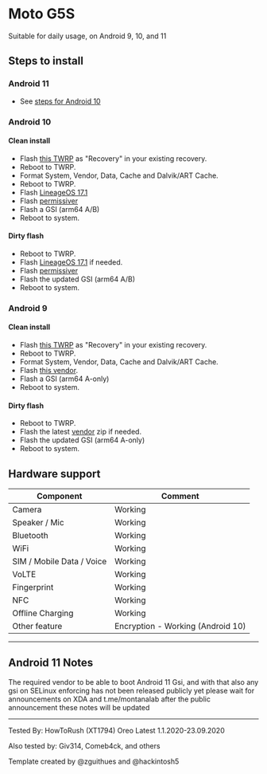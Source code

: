 # Moto G5S

Suitable for daily usage, on Android 9, 10, and 11

## Steps to install

### Android 11
* See [steps for Android 10](https://github.com/phhusson/treble_experimentations/wiki/Moto-G5S#android-10)

### Android 10

#### Clean install
* Flash [this TWRP](https://twrp.me/motorola/motorolamotog5s.html) as "Recovery" in your existing recovery.
* Reboot to TWRP.
* Format System, Vendor, Data, Cache and Dalvik/ART Cache.
* Reboot to TWRP.
* Flash [LineageOS 17.1](https://forum.xda-developers.com/moto-g5s/development/rom-lineageos-17-1-t4160495)
* Flash [permissiver](https://androidfilehost.com/?fid=6006931924117940902) <!--Remove this after October update-->
* Flash a GSI (arm64 A/B)
* Reboot to system.

#### Dirty flash
* Reboot to TWRP.
* Flash [LineageOS 17.1](https://forum.xda-developers.com/moto-g5s/development/rom-lineageos-17-1-t4160495) if needed.
* Flash [permissiver](https://androidfilehost.com/?fid=6006931924117940902) <!--Remove this after October update-->
* Flash the updated GSI (arm64 A/B)
* Reboot to system.

### Android 9

#### Clean install
* Flash [this TWRP](https://twrp.me/motorola/motorolamotog5s.html) as "Recovery" in your existing recovery.
* Reboot to TWRP.
* Format System, Vendor, Data, Cache and Dalvik/ART Cache.
* Flash [this vendor](https://t.me/MotoXProject/448).
* Flash a GSI (arm64 A-only)
* Reboot to system.

#### Dirty flash
* Reboot to TWRP.
* Flash the latest [vendor](https://t.me/MotoXProject/448) zip if needed.
* Flash the updated GSI (arm64 A-only)
* Reboot to system.


## Hardware support

| Component                 |      Comment                                              |
|---------------------------|-----------------------------------------------------------|
| Camera                    | Working                      |
| Speaker / Mic             | Working                                                   |
| Bluetooth                 | Working                                                   |
| WiFi                      | Working                                                   |
| SIM / Mobile Data / Voice | Working                                                   |
| VoLTE                     | Working                                                   |
| Fingerprint               | Working                                                   |
| NFC                       | Working                                                   |
| Offline Charging          | Working                                                   |
| Other feature             | Encryption - Working (Android 10)                |

---

## Android 11 Notes
The required vendor to be able to boot Android 11 Gsi, and with that also any gsi on SELinux enforcing has not been released publicly yet
please wait for announcements on XDA and t.me/montanalab 
after the public announcement these notes will be updated

---

Tested By: HowToRush (XT1794) Oreo Latest  1.1.2020-23.09.2020

Also tested by: Giv314, Comeb4ck, and others

Template created by @zguithues and @hackintosh5